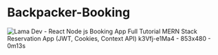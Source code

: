 # Backpacker-Booking

![Lama Dev - React Node js Booking App Full Tutorial MERN Stack Reservation App (JWT, Cookies, Context API)  k3Vfj-e1Ma4 - 853x480 - 0m13s](https://github.com/Ayushgadre/Backpacker-Booking/assets/84783296/fe4c4805-c562-48f1-aa19-53140a089b64)
